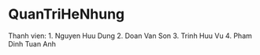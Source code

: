 # QuanTriHeNhung
Thanh vien:
	1. Nguyen Huu Dung 
	2. Doan Van Son
	3. Trinh Huu Vu
	4. Pham Dinh Tuan Anh